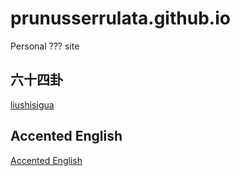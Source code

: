 # prunusserrulata.github.io
Personal ??? site

## 六十四卦
[liushisigua](/liushisigua)

## Accented English
[Accented English](/accented_english)